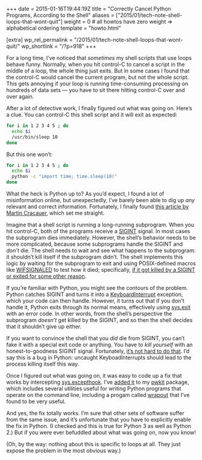 +++
date = 2015-01-16T19:44:19Z
title = "Correctly Cancel Python Programs, According to the Shell"
aliases = ["2015/01/tech-note-shell-loops-that-wont-quit"]
weight = 0 # all howtos have zero weight => alphabetical ordering
template = "howto.html"

[extra]
wp_rel_permalink = "/2015/01/tech-note-shell-loops-that-wont-quit/"
wp_shortlink = "/?p=918"
+++

For a long time, I’ve noticed that _sometimes_ my shell scripts that use loops
behave funny. Normally, when you hit control-C to cancel a script in the
middle of a loop, the whole thing just exits. But in some cases I found that
the control-C would cancel the current program, but not the whole script. This
gets annoying if your loop is running time-consuming processing on hundreds of
data sets — you have to sit there hitting control-C over and over again.

After a lot of detective work, I finally figured out what was going on. Here’s
a clue. You can control-C this shell script and it will exit as expected:

```sh
for i in 1 2 3 4 5 ; do
  echo $i
  /usr/bin/sleep 10
done
```

But this one won’t:

```sh
for i in 1 2 3 4 5 ; do
  echo $i
  python -c "import time; time.sleep(10)"
done
```

What the heck is Python up to? As you’d expect, I found a lot of
misinformation online, but unexpectedly, I’ve barely been able to dig up _any_
relevant and correct information. Fortunately, I finally found
[this article by Martin Cracauer](http://www.cons.org/cracauer/sigint.html),
which set me straight.

Imagine that a shell script is running a long-running subprogram. When you hit
control-C, both of the programs receive a
[SIGINT](http://en.wikipedia.org/wiki/Unix_signal#SIGINT) signal. In most
cases the subprogram dies immediately. However, the shell’s behavior needs to
be more complicated, because some subprograms handle the SIGINT and _don’t_
die. The shell needs to wait and see what happens to the subprogram: it
shouldn’t kill itself if the subprogram didn’t. The shell implements this
logic by waiting for the subprogram to exit and using POSIX-defined macros
like
[WIFSIGNALED](http://pubs.opengroup.org/onlinepubs/9699919799/functions/wait.html)
to test how it died; specifically,
[if it got killed by a SIGINT or exited for some other
reason](http://git.savannah.gnu.org/cgit/bash.git/tree/jobs.c#n3273).

If you’re familiar with Python, you might see the contours of the problem.
Python catches SIGINT and turns it into a
[KeyboardInterrupt](https://docs.python.org/2/library/exceptions.html#exceptions.KeyboardInterrupt) exception, which your
code can then handle. However, it turns out that if you don’t handle it,
Python exits through its normal means, effectively using
[sys.exit](https://docs.python.org/2/library/sys.html#sys.exit) with an error
code. In other words, from the shell’s perspective the subprogram _doesn’t_
get killed by the SIGINT, and so then the shell decides that it shouldn’t give
up either.

If you want to convince the shell that you _did_ die from SIGINT, you can’t
fake it with a special exit code or anything. You have to _kill yourself_ with
an honest-to-goodness SIGINT signal. Fortunately,
[it’s not hard to do that](https://github.com/pkgw/pwkit/blob/master/pwkit/cli/__init__.py#L120).
I’d say this is a bug in Python: uncaught KeyboadInterrupts should lead to the
process killing itself this way.

Once I figured out what was going on, it was easy to code up a fix that works
by intercepting
[sys.excepthook](https://docs.python.org/2/library/sys.html#sys.excepthook).
I’ve
[added it](https://github.com/pkgw/pwkit/commit/c9fa0b3b5685c9c7590e32f7dc18e648ac72f844)
to my [pwkit](https://github.com/pkgw/pwkit/) package, which includes several
utilities useful for writing Python programs that operate on the command line,
including a progam called
[wrapout](https://github.com/pkgw/pwkit/blob/master/pwkit/cli/wrapout.py) that
I’ve found to be very useful.

And yes, the fix totally works. I’m sure that other sets of software suffer
from the same issue, and it’s unfortunate that you have to explicitly enable
the fix in Python. (I checked and this is true for Python 3 as well as Python
2.) But if you were ever befuddled about what was going on, now you know!

(Oh, by the way: nothing about this is specific to loops at all. They just
expose the problem in the most obvious way.)
